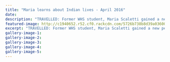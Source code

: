 ```yaml
---
title: "Maria learns about Indian lives - April 2016"
date: 
description: "TRAVELLED: Former WHS student, Maria Scaletti gained a new perspective during her trip to India. In the photo she wears an outfit she bought in India, Wanganui Midweek article on 14/4/16..."
featured-image: http://c1940652.r52.cf0.rackcdn.com/5726b738b8d39a03600009a0/Mission-tip-to-India-Maria-Scaletti-ex-student-14.4.16-Midweek.jpg
excerpt: "TRAVELLED: Former WHS student, Maria Scaletti gained a new perspective during her trip to India. In the photo she wears an outfit she bought in India, Wanganui Midweek article on 14/4/16..."
gallery-image-1: 
gallery-image-2: 
gallery-image-3: 
gallery-image-4: 
gallery-image-5: 
---
```

